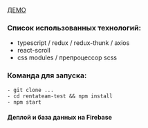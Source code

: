 [ДЕМО](https://rentateam-test.firebaseapp.com/)

### Список использованных технологий:

- typescript / redux / redux-thunk / axios
- react-scroll
- css modules / препроцессор scss

### Команда для запуска:

```
- git clone ...
- cd rentateam-test && npm install
- npm start
```

#### Деплой и база данных на Firebase

